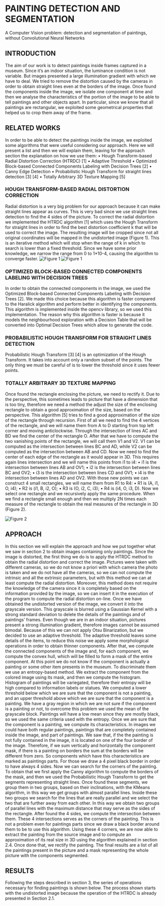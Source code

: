 # PAINTING DETECTION AND SEGMENTATION
A Computer Vision problem: detection and segmentation of paintings, without Convolutional Neural Networks

## INTRODUCTION
The aim of our work is to detect paintings inside frames captured in a museum. Since it’s an indoor situation, the luminance condition is not variable. But images presented a large illumination gradient with which we have to deal.
We tried to remove the distortion caused by the cameras in order to obtain straight lines even at the borders of the image.
Once found the components inside the image, we isolate one component at time and then we analyse the characteristics of the portion of the image to be able to tell paintings and other objects apart. In particular, since we know that all paintings are rectangular, we exploited some geometrical properties that helped us to crop them away of the frame.

## RELATED WORKS
In order to be able to detect the paintings inside the image, we exploited some algorithms that were useful considering our approach.
Here we will present a list and then we will explain them, leaving for the approach section the explanation on how we use them:
•	Hough Transform-based Radial Distortion Correction (HTRDC) [1]
•	Adaptive Threshold
•	Optimized Block-based Connected Components Labeling with Decision Trees [2]
•	Canny Edge Detection
•	Probabilistic Hough Transform for straight lines detection [3] [4]
•	Totally Arbitrary 3D Texture Mapping [5]


### HOUGH TRANSFORM-BASED RADIAL DISTORTION CORRECTION
Radial distortion is a very big problem for our approach because it can make straight lines appear as curves. This is very bad since we use straight lines detection to find the 4 sides of the picture.
To correct the radial distortion we implemented the HTRDC algorithm [1] which uses the Hough Transform for straight lines in order to find the best distortion coefficient k that will be used to correct the image.
The resulting image will be cropped since not all original coordinates will be mapped in the undistorted image (Figure 1).
This is an iterative method which will stop when the range of k in which to search is lower than a fixed threshold. Since we have some prior knowledge, we narrow the range from 0 to 1*10-4, causing the algorithm to converge faster.
![Figure 1](https://github.com/matteopulega/Paintings-Detection-and-Segmentation/blob/master/otherImages/01.jpg) 
![Figure 1](https://github.com/matteopulega/Paintings-Detection-and-Segmentation/blob/master/otherImages/02.jpg)

### OPTIMIZED BLOCK-BASED CONNECTED COMPONENTS LABELING WITH DECISION TREES
In order to obtain the connected components in the image, we used the Optimized Block-based Connected Components Labeling with Decision Trees [2]. We made this choice because this algorithm is faster compared to the Haralick algorithm and perform better in identifying the components. This algorithm is implemented inside the opencv library, so we used this implementation.
The reason why this algorithm is faster is because it models the neighbourhood exploration with a Decision Table that will be converted into Optimal Decision Trees which allow to generate the code.

### PROBABILISTIC HOUGH TRANSFORM FOR STRAIGHT LINES DETECTION
Probabilistic Hough Transform [3] [4] is an optimization of the Hough Transform. It takes into account only a random subset of the points. The only thing we must be careful of is to lower the threshold since it uses fewer points.

### TOTALLY ARBITRARY 3D TEXTURE MAPPING
Once found the rectangle enclosing the picture, we need to rectify it. Due to the perspective, this sometimes leads to picture that have a dimension that is too tiny, therefore we need a method the adjust the size of the enclosing rectangle to obtain a good approximation of the size, based on the perspective.
This algorithm [5] tries to find a good approximation of the size of the rectangle through recursion.
First of all we need to find the 4 vertices of the rectangle, and we will name them from A to D starting from top left corner and moving anticlockwise. Through the intersection of lines AC and BD we find the center of the rectangle O. After that we have to compute the two vanishing points of the rectangle, we will call them V1 and V2. V1 can be computed as the intersection between lines BC and AD, while V2 can be computed as the intersection between AB and CD. Now we need to find the center of each edge of the rectangle as it would appear in 3D. This requires again lines intersection and we will name this points from i1 to i4:
•	i1 is the intersection between lines AB and OV1;
•	i2 is the intersection between lines BC and OV2;
•	i3 is the intersection between lines CD and OV1;
•	i4 is the intersection between lines AD and OV2.
With those new points we can construct 4 small rectangles, we will name them from R1 to R4:
•	R1 is (A, i1, O, i4);
•	R2 is (i1, B, i2, O);
•	R3 is (O, i2, C, i3);
•	R4 is (i4, O, i3, D).
Now we select one rectangle and we recursively apply the same procedure. When we find a rectangle small enough and then we multiply 2N times each measure of the rectangle to obtain the real measures of the rectangle in 3D (Figure 2).

![Figure 2](https://github.com/matteopulega/Paintings-Detection-and-Segmentation/blob/master/otherImages/03.gif)

## APPROACH
In this section we will explain the approach and how we put together what we saw in section 2 to obtain images containing only paintings.
Since the image is distorted, the first thing we do is to apply the HTRDC method to obtain the radial distortion and correct the image. Pictures were taken with different cameras, so we do not know a priori with which camera the photo is taken and we do not have all the cameras, so we can not compute the intrinsic and all the extrinsic parameters, but with this method we can at least compute the radial distortion. Moreover, this method does not require the knowledge of the camera since it is completely based on the information provided by the image, so we can insert it in the execution of the program to compute the radial distortion on-line.
Once we have obtained the undistorted version of the image, we convert it into the grayscale version. This grayscale is blurred using a Gaussian Kernel with a strong standard deviation to delete the details of the paintings and of paintings’ frames.
Even though we are in an indoor situation, pictures present a strong illumination gradient, therefore images cannot be assumed bimodal. Because of this we can not apply Otsu Binarization, but we decided to use an adaptive threshold. The adaptive threshold leaves some details of the items, to reduce this noise we apply some morphological operations in order to obtain thinner components.
After that, we compute the connected components of the image and, for each component, we compute the convex hull, which will be filled to form a mask of the entire component.
At this point we do not know if the component is actually a painting or some other item presents in the museum. To discriminate them we use an entropy-based method. We extract the component from the colored image using its mask, and then we compute the histogram. Histogram of paintings will be variegated, therefore their entropy will be high compared to information labels or statues. We computed a lower threshold below which we are sure that the component is not a painting, and an upper threshold above which we are sure that the component is a painting. We have a gray region in which we are not sure if the component is a painting or not, to overcome this problem we used the mean of the grayscale block. Paintings will have a low mean since they are mostly black, so we used the same criteria used with the entropy.
Once we are sure that the component is a painting, we compute its characteristics. In images we could have both regular paintings, paintings that are completely contained inside the image, and part of paintings. We saw that, if the the painting is not fully contained in the image, it is located on one of the four border of the image. Therefore, if we sum vertically and horizontally the component mask, if there is a painting on borders the sum at the borders will be different from zero. So components which have this characteristics are marked as paintings parts. For those we draw a 4 pixel black border in order to have always 4 sides.
Now we can search for the corners of the painting. To obtain that we first apply the Canny algorithm to compute the borders of the mask, and then we used the Probabilistic Hough Transform to get the segments representing straight lines. Once found these segments, we group them in two groups, based on their inclinations, with the KMeans algorithm, in this way we get groups with almost parallel lines.
Inside these two groups we search for the lines that are really parallel and we select the two that are further away from each other. In this way we obtain two groups of parallel lines with the maximum distance that may serve as the sides of the rectangle.
After found the 4 sides, we compute the intersection between them. These 4 intersections serves as the corners of the painting. This is not a problem even for paintings parts since we draw a black border around them to be to use this algorithm.
Using these 4 corners, we are now able to extract the painting from the source image and to compute an approximation of its real size in 3D using the algorithm explained in section 2.4. Once done that, we rectify the painting.
The final results are a list of all the paintings present in the picture and a mask representing the whole picture with the components segmented.

## RESULTS
Following the steps described in section 3, the series of operations necessary for finding paintings is shown below. The process shown starts with the undistorted image because the operation of the HTRDC is already presented in Section 2.1.
